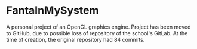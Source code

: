 # FantaInMySystem
A personal project of an OpenGL graphics engine. Project has been moved to GitHub, due to possible loss of repository of the school's GitLab. At the time of creation, the original repository had 84 commits.
